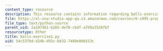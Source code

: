 ```yaml
---
content_type: resource
description: This resource contains information regarding balls-exercise1.py.
file: https://ol-ocw-studio-app-qa.s3.amazonaws.com/courses/6-s095-programming-for-the-puzzled-january-iap-2018/54c537bdd14bd93cbd327409e806513c_balls-exercise1.py
file_type: text/python-source
parent_uid: 2a1074b1-b265-def8-cbdf-a7d9a3526fbf
resourcetype: Other
title: balls-exercise1.py
uid: 54c537bd-d14b-d93c-bd32-7409e806513c
---
```

